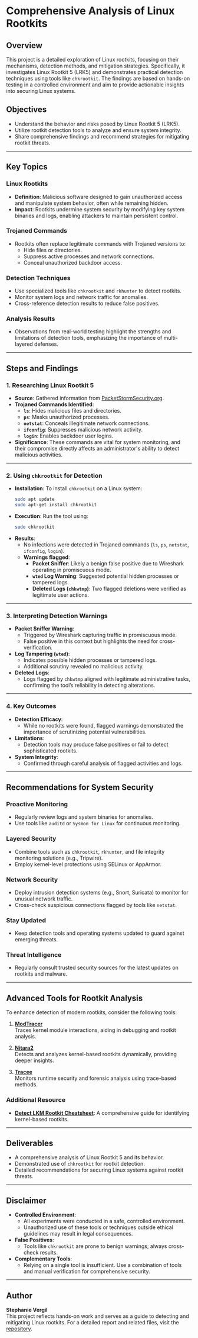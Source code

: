 # Comprehensive Analysis of Linux Rootkits

## Overview

This project is a detailed exploration of Linux rootkits, focusing on their mechanisms, detection methods, and mitigation strategies. Specifically, it investigates Linux Rootkit 5 (LRK5) and demonstrates practical detection techniques using tools like `chkrootkit`. The findings are based on hands-on testing in a controlled environment and aim to provide actionable insights into securing Linux systems.

## Objectives

- Understand the behavior and risks posed by Linux Rootkit 5 (LRK5).
- Utilize rootkit detection tools to analyze and ensure system integrity.
- Share comprehensive findings and recommend strategies for mitigating rootkit threats.

---

## Key Topics

### **Linux Rootkits**
- **Definition**: Malicious software designed to gain unauthorized access and manipulate system behavior, often while remaining hidden.
- **Impact**: Rootkits undermine system security by modifying key system binaries and logs, enabling attackers to maintain persistent control.

### **Trojaned Commands**
- Rootkits often replace legitimate commands with Trojaned versions to:
  - Hide files or directories.
  - Suppress active processes and network connections.
  - Conceal unauthorized backdoor access.

### **Detection Techniques**
- Use specialized tools like `chkrootkit` and `rkhunter` to detect rootkits.
- Monitor system logs and network traffic for anomalies.
- Cross-reference detection results to reduce false positives.

### **Analysis Results**
- Observations from real-world testing highlight the strengths and limitations of detection tools, emphasizing the importance of multi-layered defenses.

---

## Steps and Findings

### 1. **Researching Linux Rootkit 5**
   - **Source**: Gathered information from [PacketStormSecurity.org](https://packetstormsecurity.org).
   - **Trojaned Commands Identified**:
     - **`ls`**: Hides malicious files and directories.
     - **`ps`**: Masks unauthorized processes.
     - **`netstat`**: Conceals illegitimate network connections.
     - **`ifconfig`**: Suppresses malicious network activity.
     - **`login`**: Enables backdoor user logins.
   - **Significance**: These commands are vital for system monitoring, and their compromise directly affects an administrator's ability to detect malicious activities.

---

### 2. **Using `chkrootkit` for Detection**
   - **Installation**:
     To install `chkrootkit` on a Linux system:
     ```bash
     sudo apt update
     sudo apt-get install chkrootkit
     ```
   - **Execution**:
     Run the tool using:
     ```bash
     sudo chkrootkit
     ```
   - **Results**:
     - No infections were detected in Trojaned commands (`ls`, `ps`, `netstat`, `ifconfig`, `login`).
     - **Warnings flagged**:
       - **Packet Sniffer**: Likely a benign false positive due to Wireshark operating in promiscuous mode.
       - **`wted` Log Warning**: Suggested potential hidden processes or tampered logs.
       - **Deleted Logs (`chkwtmp`)**: Two flagged deletions were verified as legitimate user actions.

---

### 3. **Interpreting Detection Warnings**
   - **Packet Sniffer Warning**:
     - Triggered by Wireshark capturing traffic in promiscuous mode.
     - False positive in this context but highlights the need for cross-verification.
   - **Log Tampering (`wted`)**:
     - Indicates possible hidden processes or tampered logs.
     - Additional scrutiny revealed no malicious activity.
   - **Deleted Logs**:
     - Logs flagged by `chkwtmp` aligned with legitimate administrative tasks, confirming the tool’s reliability in detecting alterations.

---

### 4. **Key Outcomes**
   - **Detection Efficacy**:
     - While no rootkits were found, flagged warnings demonstrated the importance of scrutinizing potential vulnerabilities.
   - **Limitations**:
     - Detection tools may produce false positives or fail to detect sophisticated rootkits.
   - **System Integrity**:
     - Confirmed through careful analysis of flagged activities and logs.

---

## Recommendations for System Security

### **Proactive Monitoring**
- Regularly review logs and system binaries for anomalies.
- Use tools like `auditd` or `Sysmon for Linux` for continuous monitoring.

### **Layered Security**
- Combine tools such as `chkrootkit`, `rkhunter`, and file integrity monitoring solutions (e.g., Tripwire).
- Employ kernel-level protections using SELinux or AppArmor.

### **Network Security**
- Deploy intrusion detection systems (e.g., Snort, Suricata) to monitor for unusual network traffic.
- Cross-check suspicious connections flagged by tools like `netstat`.

### **Stay Updated**
- Keep detection tools and operating systems updated to guard against emerging threats.

### **Threat Intelligence**
- Regularly consult trusted security sources for the latest updates on rootkits and malware.

---

## Advanced Tools for Rootkit Analysis

To enhance detection of modern rootkits, consider the following tools:

1. **[ModTracer](https://github.com/MatheuZSecurity/ModTracer)**  
   Traces kernel module interactions, aiding in debugging and rootkit analysis.

2. **[Nitara2](https://github.com/ksen-lin/nitara2)**  
   Detects and analyzes kernel-based rootkits dynamically, providing deeper insights.

3. **[Tracee](https://github.com/aquasecurity/tracee)**  
   Monitors runtime security and forensic analysis using trace-based methods.

### Additional Resource
- **[Detect LKM Rootkit Cheatsheet](https://github.com/MatheuZSecurity/detect-lkm-rootkit-cheatsheet)**: A comprehensive guide for identifying kernel-based rootkits.

---

## Deliverables

- A comprehensive analysis of Linux Rootkit 5 and its behavior.
- Demonstrated use of `chkrootkit` for rootkit detection.
- Detailed recommendations for securing Linux systems against rootkit threats.

---

## Disclaimer

- **Controlled Environment**:
  - All experiments were conducted in a safe, controlled environment.
  - Unauthorized use of these tools or techniques outside ethical guidelines may result in legal consequences.
- **False Positives**:
  - Tools like `chkrootkit` are prone to benign warnings; always cross-check results.
- **Complementary Tools**:
  - Relying on a single tool is insufficient. Use a combination of tools and manual verification for comprehensive security.

---

## Author

**Stephanie Vergil**  
This project reflects hands-on work and serves as a guide to detecting and mitigating Linux rootkits. For a detailed report and related files, visit the [repository](https://github.com/StephVergil/Analyzing-Linux-Rootkits/blob/main/Homework%208%20Linux%20Rootkits.docx).

